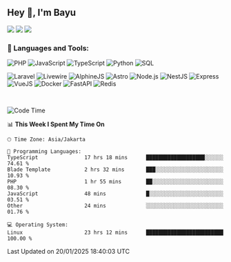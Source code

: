 ## Hey 👋, I'm Bayu 

<a href="mailto:bayurifkialgh@gmail.com" target="_blank"><img src="https://img.shields.io/badge/-Gmail-red?style=flat&logo=Gmail&logoColor=white"/></a>
<a href="https://t.me/bayurifkialgh" target="_blank"><img src="https://img.shields.io/badge/-Telegram-0077B5?style=flat&logo=Telegram&logoColor=white"/></a>
<a href="https://projects.co.id/public/browse_users/view/8d311e/bayurifkialgh" target="_blank"><img src="https://img.shields.io/badge/project.co.id-orange"/></a>


### 🔨 Languages and Tools:

![PHP](https://img.shields.io/badge/-PHP-000?&logo=PHP)
![JavaScript](https://img.shields.io/badge/-JavaScript-000?&logo=JavaScript)
![TypeScript](https://img.shields.io/badge/-TypeScript-000?&logo=TypeScript)
![Python](https://img.shields.io/badge/-Python-000?&logo=Python)
![SQL](https://img.shields.io/badge/-SQL-000?&logo=MySQL)

![Laravel](https://img.shields.io/badge/-Laravel-000?&logo=Laravel)
![Livewire](https://img.shields.io/badge/-Livewire-000?&logo=Livewire&logoColor=red)
![AlphineJS](https://img.shields.io/badge/-AlphineJS-000?&logo=alphine.js)
![Astro](https://img.shields.io/badge/-Astro-000?&logo=astro)
![Node.js](https://img.shields.io/badge/-Node.js-000?&logo=node.js)
![NestJS](https://img.shields.io/badge/-NestJS-000?&logo=nestjs&logoColor=red)
![Express](https://img.shields.io/badge/-Express.js-000?&logo=express.js)
![VueJS](https://img.shields.io/badge/-VueJS-000?&logo=vue.js)
![Docker](https://img.shields.io/badge/-Docker-000?&logo=Docker)
![FastAPI](https://img.shields.io/badge/-FastAPI-000?&logo=FastAPI)
![Redis](https://img.shields.io/badge/-Redis-000?&logo=Redis)

<br />

<!--START_SECTION:waka-->
![Code Time](http://img.shields.io/badge/Code%20Time-445%20hrs-blue)

📊 **This Week I Spent My Time On** 

```text
🕑︎ Time Zone: Asia/Jakarta

💬 Programming Languages: 
TypeScript               17 hrs 18 mins      ███████████████████░░░░░░   74.61 % 
Blade Template           2 hrs 32 mins       ███░░░░░░░░░░░░░░░░░░░░░░   10.93 % 
PHP                      1 hr 55 mins        ██░░░░░░░░░░░░░░░░░░░░░░░   08.30 % 
JavaScript               48 mins             █░░░░░░░░░░░░░░░░░░░░░░░░   03.51 % 
Other                    24 mins             ░░░░░░░░░░░░░░░░░░░░░░░░░   01.76 % 

💻 Operating System: 
Linux                    23 hrs 12 mins      █████████████████████████   100.00 % 
```


 Last Updated on 20/01/2025 18:40:03 UTC
<!--END_SECTION:waka-->
